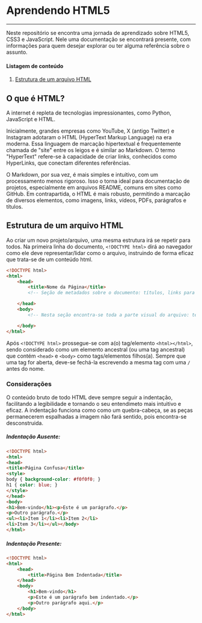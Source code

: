 # Aprendendo HTML5

---

Neste repositório se encontra uma jornada de aprendizado sobre HTML5, CSS3 e JavaScript. Nele uma documentação se encontrará presente, com informações para quem desejar explorar ou ter alguma referência sobre o assunto.

#### Listagem de conteúdo
1. [Estrutura de um arquivo HTML](#estrutura-de-um-arquivo-html)


## O que é HTML?

A internet é repleta de tecnologias impressionantes, como Python, JavaScript e HTML.

Inicialmente, grandes empresas como YouTube, X (antigo Twitter) e Instagram adotaram o HTML (HyperText Markup Language) na era moderna. Essa linguagem de marcação hipertextual é frequentemente chamada de "site" entre os leigos e é similar ao Markdown. O termo "HyperText" refere-se à capacidade de criar links, conhecidos como HyperLinks, que conectam diferentes referências.

O Markdown, por sua vez, é mais simples e intuitivo, com um processamento menos rigoroso. Isso o torna ideal para documentação  de projetos, especialmente em arquivos README, comuns em sites como GitHub. Em contrapartida, o HTML é mais robusto, permitindo a marcação de diversos elementos, como imagens, links, vídeos, PDFs, parágrafos e títulos.

## Estrutura de um arquivo HTML

Ao criar um novo projeto/arquivo, uma mesma estrutura irá se repetir para todos. Na primeira linha do documento, ``<!DOCTYPE html>`` dirá ao navegador como ele deve representar/lidar como o arquivo, instruindo de forma eficaz que trata-se de um conteúdo html.

```html
<!DOCTYPE html>
<html>
    <head>
        <title>Nome da Página</title>
        <!-- Seção de metadados sobre o documento: títulos, links para estilos, scripts... -->

    </head>
    <body>
        <!-- Nesta seção encontra-se toda a parte visual do arquivo: textos, links, imagens, vídeos... -->

    </body>
</html>
```

Após ``<!DOCTYPE html>`` prossegue-se com a(o) tag/elemento ``<html></html>``, sendo considerado como um elemento ancestral (ou uma tag ancestral) que contém ``<head>`` e ``<body>`` como tags/elementos filhos(a). Sempre que uma tag for aberta, deve-se fechá-la escrevendo a mesma tag com uma ``/`` antes do nome.

### Considerações
O conteúdo bruto de todo HTML deve sempre seguir a indentação, facilitando a legibilidade e tornando o seu entendimeto mais intuitivo e eficaz. A indentação funciona como como um quebra-cabeça, se as peças permanecerem espalhadas a imagem não fará sentido, pois encontra-se desconstruida.

##### Indentação Ausente:
```html
<!DOCTYPE html>
<html>
<head>
<title>Página Confusa</title>
<style>
body { background-color: #f0f0f0; }
h1 { color: blue; }
</style>
</head>
<body>
<h1>Bem-vindo</h1><p>Este é um parágrafo.</p>
<p>Outro parágrafo.</p>
<ul><li>Item 1</li><li>Item 2</li>
<li>Item 3</li></ul></body>
</html>
```

##### Indentação Presente:
```html
<!DOCTYPE html>
<html>
    <head>
        <title>Página Bem Indentada</title>
    </head>
    <body>
        <h1>Bem-vindo</h1>
        <p>Este é um parágrafo bem indentado.</p>
        <p>Outro parágrafo aqui.</p>
    </body>
</html>
```
